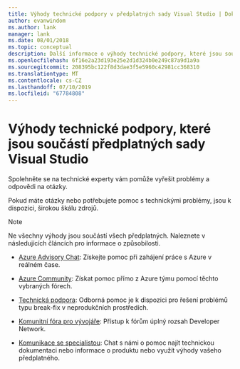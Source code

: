 ```yaml
---
title: Výhody technické podpory v předplatných sady Visual Studio | Dokumentace Microsoftu
author: evanwindom
ms.author: lank
manager: lank
ms.date: 08/01/2018
ms.topic: conceptual
description: Další informace o výhody technické podpory, které jsou součástí předplatných sady Visual Studio
ms.openlocfilehash: 6f16e2a23d193e25e2d1d324b0e249c87a9d1a9a
ms.sourcegitcommit: 208395bc122f8d3dae3f5e5960c42981cc368310
ms.translationtype: MT
ms.contentlocale: cs-CZ
ms.lasthandoff: 07/10/2019
ms.locfileid: "67784808"
---
```

# <a name="technical-support-benefits-included-with-visual-studio-subscriptions"></a>Výhody technické podpory, které jsou součástí předplatných sady Visual Studio

Spolehněte se na technické experty vám pomůže vyřešit problémy a odpovědi na otázky.

Pokud máte otázky nebo potřebujete pomoc s technickými problémy, jsou k dispozici, širokou škálu zdrojů.

> [!NOTE]
> Ne všechny výhody jsou součástí všech předplatných.  Naleznete v následujících článcích pro informace o způsobilosti.

- [Azure Advisory Chat](vs-azure-advisory-chat.md): Získejte pomoc při zahájení práce s Azure v reálném čase.

- [Azure Community](vs-azure-community.md): Získat pomoc přímo z Azure týmu pomocí těchto vybraných fórech.

- [Technická podpora](vs-tech-support.md): Odborná pomoc je k dispozici pro řešení problémů typu break-fix v neprodukčních prostředích.

- [Komunitní fóra pro vývojáře](vs-priority-support.md): Přístup k fórům úplný rozsah Developer Network. 

- [Komunikace se specialistou](vs-concierge-chat.md): Chat s námi o pomoc najít technickou dokumentaci nebo informace o produktu nebo využít výhody vašeho předplatného.
